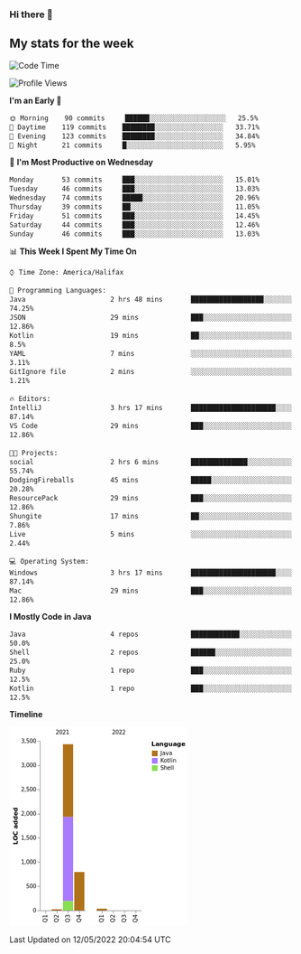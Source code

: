 ### Hi there 👋

## My stats for the week
<!--START_SECTION:waka-->
![Code Time](http://img.shields.io/badge/Code%20Time-192%20hrs%2051%20mins-blue)

![Profile Views](http://img.shields.io/badge/Profile%20Views-2-blue)

**I'm an Early 🐤** 

```text
🌞 Morning    90 commits     ██████░░░░░░░░░░░░░░░░░░░   25.5% 
🌆 Daytime    119 commits    ████████░░░░░░░░░░░░░░░░░   33.71% 
🌃 Evening    123 commits    ████████░░░░░░░░░░░░░░░░░   34.84% 
🌙 Night      21 commits     █░░░░░░░░░░░░░░░░░░░░░░░░   5.95%

```
📅 **I'm Most Productive on Wednesday** 

```text
Monday       53 commits     ███░░░░░░░░░░░░░░░░░░░░░░   15.01% 
Tuesday      46 commits     ███░░░░░░░░░░░░░░░░░░░░░░   13.03% 
Wednesday    74 commits     █████░░░░░░░░░░░░░░░░░░░░   20.96% 
Thursday     39 commits     ██░░░░░░░░░░░░░░░░░░░░░░░   11.05% 
Friday       51 commits     ███░░░░░░░░░░░░░░░░░░░░░░   14.45% 
Saturday     44 commits     ███░░░░░░░░░░░░░░░░░░░░░░   12.46% 
Sunday       46 commits     ███░░░░░░░░░░░░░░░░░░░░░░   13.03%

```


📊 **This Week I Spent My Time On** 

```text
⌚︎ Time Zone: America/Halifax

💬 Programming Languages: 
Java                     2 hrs 48 mins       ██████████████████░░░░░░░   74.25% 
JSON                     29 mins             ███░░░░░░░░░░░░░░░░░░░░░░   12.86% 
Kotlin                   19 mins             ██░░░░░░░░░░░░░░░░░░░░░░░   8.5% 
YAML                     7 mins              ░░░░░░░░░░░░░░░░░░░░░░░░░   3.11% 
GitIgnore file           2 mins              ░░░░░░░░░░░░░░░░░░░░░░░░░   1.21%

🔥 Editors: 
IntelliJ                 3 hrs 17 mins       █████████████████████░░░░   87.14% 
VS Code                  29 mins             ███░░░░░░░░░░░░░░░░░░░░░░   12.86%

🐱‍💻 Projects: 
social                   2 hrs 6 mins        ██████████████░░░░░░░░░░░   55.74% 
DodgingFireballs         45 mins             █████░░░░░░░░░░░░░░░░░░░░   20.28% 
ResourcePack             29 mins             ███░░░░░░░░░░░░░░░░░░░░░░   12.86% 
Shungite                 17 mins             ██░░░░░░░░░░░░░░░░░░░░░░░   7.86% 
Live                     5 mins              ░░░░░░░░░░░░░░░░░░░░░░░░░   2.44%

💻 Operating System: 
Windows                  3 hrs 17 mins       █████████████████████░░░░   87.14% 
Mac                      29 mins             ███░░░░░░░░░░░░░░░░░░░░░░   12.86%

```

**I Mostly Code in Java** 

```text
Java                     4 repos             ████████████░░░░░░░░░░░░░   50.0% 
Shell                    2 repos             ██████░░░░░░░░░░░░░░░░░░░   25.0% 
Ruby                     1 repo              ███░░░░░░░░░░░░░░░░░░░░░░   12.5% 
Kotlin                   1 repo              ███░░░░░░░░░░░░░░░░░░░░░░   12.5%

```


**Timeline**

![Chart not found](https://raw.githubusercontent.com/lyndseyy/lyndseyy/main/charts/bar_graph.png) 


 Last Updated on 12/05/2022 20:04:54 UTC
<!--END_SECTION:waka-->